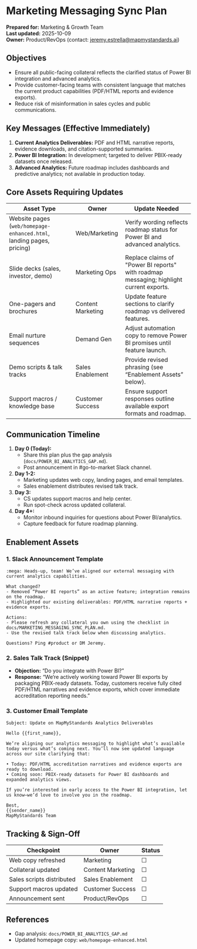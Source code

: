 # Marketing Messaging Sync Plan

**Prepared for:** Marketing & Growth Team  
**Last updated:** 2025-10-09  
**Owner:** Product/RevOps (contact: jeremy.estrella@mapmystandards.ai)

## Objectives
- Ensure all public-facing collateral reflects the clarified status of Power BI integration and advanced analytics.
- Provide customer-facing teams with consistent language that matches the current product capabilities (PDF/HTML reports and evidence exports).
- Reduce risk of misinformation in sales cycles and public communications.

## Key Messages (Effective Immediately)
1. **Current Analytics Deliverables:** PDF and HTML narrative reports, evidence downloads, and citation-supported summaries.
2. **Power BI Integration:** In development; targeted to deliver PBIX-ready datasets once released.
3. **Advanced Analytics:** Future roadmap includes dashboards and predictive analytics; not available in production today.

## Core Assets Requiring Updates
| Asset Type | Owner | Update Needed |
|------------|-------|----------------|
| Website pages (`web/homepage-enhanced.html`, landing pages, pricing) | Web/Marketing | Verify wording reflects roadmap status for Power BI and advanced analytics. |
| Slide decks (sales, investor, demo) | Marketing Ops | Replace claims of "Power BI reports" with roadmap messaging; highlight current exports. |
| One-pagers and brochures | Content Marketing | Update feature sections to clarify roadmap vs delivered features. |
| Email nurture sequences | Demand Gen | Adjust automation copy to remove Power BI promises until feature launch. |
| Demo scripts & talk tracks | Sales Enablement | Provide revised phrasing (see “Enablement Assets” below). |
| Support macros / knowledge base | Customer Success | Ensure support responses outline available export formats and roadmap. |

## Communication Timeline
1. **Day 0 (Today):**
   - Share this plan plus the gap analysis (`docs/POWER_BI_ANALYTICS_GAP.md`).
   - Post announcement in #go-to-market Slack channel.
2. **Day 1-2:**
   - Marketing updates web copy, landing pages, and email templates.
   - Sales enablement distributes revised talk track.
3. **Day 3:**
   - CS updates support macros and help center.
   - Run spot-check across updated collateral.
4. **Day 4+:**
   - Monitor inbound inquiries for questions about Power BI/analytics.
   - Capture feedback for future roadmap planning.

## Enablement Assets
### 1. Slack Announcement Template
```
:mega: Heads-up, team! We’ve aligned our external messaging with current analytics capabilities.

What changed?
- Removed “Power BI reports” as an active feature; integration remains on the roadmap.
- Highlighted our existing deliverables: PDF/HTML narrative reports + evidence exports.

Actions:
- Please refresh any collateral you own using the checklist in docs/MARKETING_MESSAGING_SYNC_PLAN.md.
- Use the revised talk track below when discussing analytics.

Questions? Ping #product or DM Jeremy.
```

### 2. Sales Talk Track (Snippet)
- **Objection:** “Do you integrate with Power BI?”
- **Response:** “We’re actively working toward Power BI exports by packaging PBIX-ready datasets. Today, customers receive fully cited PDF/HTML narratives and evidence exports, which cover immediate accreditation reporting needs.”

### 3. Customer Email Template
```
Subject: Update on MapMyStandards Analytics Deliverables

Hello {{first_name}},

We’re aligning our analytics messaging to highlight what’s available today versus what’s coming next. You’ll now see updated language across our site clarifying that:

• Today: PDF/HTML accreditation narratives and evidence exports are ready to download.
• Coming soon: PBIX-ready datasets for Power BI dashboards and expanded analytics views.

If you’re interested in early access to the Power BI integration, let us know—we’d love to involve you in the roadmap.

Best,
{{sender_name}}
MapMyStandards Team
```

## Tracking & Sign-Off
| Checkpoint | Owner | Status |
|------------|-------|--------|
| Web copy refreshed | Marketing | ☐ |
| Collateral updated | Content Marketing | ☐ |
| Sales scripts distributed | Sales Enablement | ☐ |
| Support macros updated | Customer Success | ☐ |
| Announcement sent | Product/RevOps | ☐ |

## References
- Gap analysis: `docs/POWER_BI_ANALYTICS_GAP.md`
- Updated homepage copy: `web/homepage-enhanced.html`
